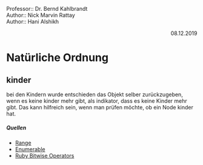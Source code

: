 Professor:: Dr. Bernd Kahlbrandt  
Author:: Nick Marvin Rattay  
Author:: Hani Alshikh  
<div style="text-align: right">08.12.2019</div>

# Natürliche Ordnung

## kinder

bei den Kindern wurde entschieden das Objekt selber zurückzugeben, wenn es keine kinder mehr gibt, als indikator, dass es keine Kinder mehr gibt. Das kann hilfreich sein, wenn man prüfen möchte, ob ein Node kinder hat.

##### Quellen
- [Range](https://ruby-doc.org/core-2.5.1/Range.html#method-i-3D-3D-3D)
- [Enumerable](https://ruby-doc.org/core-2.5.1/Enumerable.html#method-i-each_with_index)
- [Ruby Bitwise Operators](https://medium.com/rubycademy/ruby-bitwise-operators-da57763fa368)